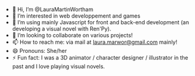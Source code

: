 - 👋 Hi, I’m @LauraMartinWortham
- 👀 I’m interested in web developpement and games
- 🌱 I’m using mainly Javascript for front and back-end development (an developing a visual novel with Ren'Py).
- 💞️ I’m looking to collaborate on various projects! 
- 📫 How to reach me: via mail at laura.marwor@gmail.com mainly!
- 😄 Pronouns: She/her
- ⚡ Fun fact: I was a 3D animator / character designer / illustrator in the past and I love playing visual novels.

<!---
LauraMartinWortham/LauraMartinWortham is a ✨ special ✨ repository because its `README.md` (this file) appears on your GitHub profile.
You can click the Preview link to take a look at your changes.
--->
